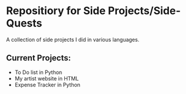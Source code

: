 # Repositiory for Side Projects/Side-Quests
A collection of side projects I did in various languages.
## Current Projects:
- To Do list in Python
- My artist website in HTML
- Expense Tracker in Python
